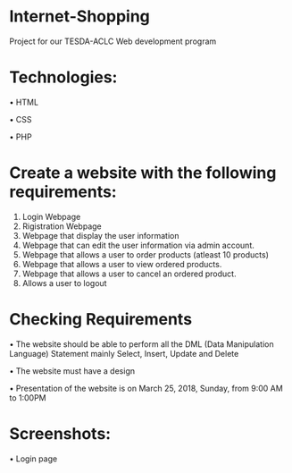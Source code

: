 # Internet-Shopping
Project for our TESDA-ACLC Web development program

# Technologies:
• HTML

• CSS

• PHP

# Create a website with the following requirements:
1. Login Webpage
2. Rigistration Webpage
3. Webpage that display the user information
4. Webpage that can edit the user information via admin account.
5. Webpage that allows a user to order products (atleast 10 products)
6. Webpage that allows a user to view ordered products.
7. Webpage that allows a user to cancel an ordered product.
8. Allows a user to logout

# Checking Requirements
• The website should be able to perform all the DML (Data Manipulation Language) Statement mainly Select, Insert, Update and Delete

• The website must have a design

• Presentation of the website is on March 25, 2018, Sunday, from 9:00 AM to 1:00PM

# Screenshots:

• Login page



